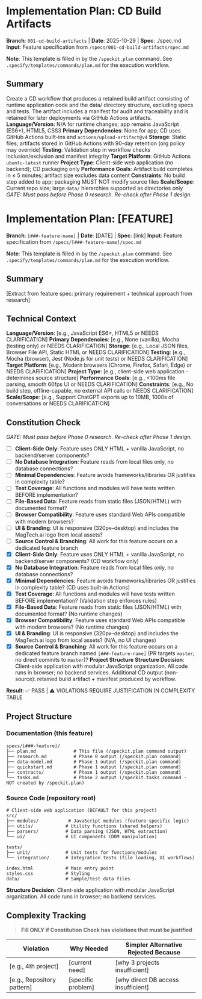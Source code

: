 # Implementation Plan: CD Build Artifacts

**Branch**: `001-cd-build-artifacts` | **Date**: 2025-10-29 | **Spec**: ./spec.md
**Input**: Feature specification from `/specs/001-cd-build-artifacts/spec.md`

**Note**: This template is filled in by the `/speckit.plan` command. See `.specify/templates/commands/plan.md` for the execution workflow.
## Summary

Create a CD workflow that produces a retained build artifact consisting of runtime application code
and the data/ directory structure, excluding specs and tests. The artifact includes a manifest for
audit and traceability and is retained for later deployments via GitHub Actions artifacts.
**Language/Version**: N/A for runtime changes; app remains JavaScript (ES6+), HTML5, CSS3
**Primary Dependencies**: None for app; CD uses GitHub Actions built-ins and `actions/upload-artifact@v4`
**Storage**: Static files; artifacts stored in GitHub Actions with 90-day retention (org policy may override)
**Testing**: Validation step in workflow checks inclusion/exclusion and manifest integrity
**Target Platform**: GitHub Actions `ubuntu-latest` runner
**Project Type**: Client-side web application (no backend); CD packaging only
**Performance Goals**: Artifact build completes in ≤ 5 minutes; artifact size excludes data content
**Constraints**: No build step added to app; packaging MUST NOT modify source files
**Scale/Scope**: Current repo size; large `data/` hierarchies supported as directories only
*GATE: Must pass before Phase 0 research. Re-check after Phase 1 design.*
# Implementation Plan: [FEATURE]

**Branch**: `[###-feature-name]` | **Date**: [DATE] | **Spec**: [link]
**Input**: Feature specification from `/specs/[###-feature-name]/spec.md`

**Note**: This template is filled in by the `/speckit.plan` command. See `.specify/templates/commands/plan.md` for the execution workflow.

## Summary

[Extract from feature spec: primary requirement + technical approach from research]

## Technical Context

<!--
  ACTION REQUIRED: Replace the content in this section with the technical details
  for the project. The structure here is presented in advisory capacity to guide
  the iteration process.
-->

**Language/Version**: [e.g., JavaScript ES6+, HTML5 or NEEDS CLARIFICATION]
**Primary Dependencies**: [e.g., None (vanilla), Mocha (testing only) or NEEDS CLARIFICATION]
**Storage**: [e.g., Local JSON files, Browser File API, Static HTML or NEEDS CLARIFICATION]
**Testing**: [e.g., Mocha (browser), Jest (Node.js for unit tests) or NEEDS CLARIFICATION]
**Target Platform**: [e.g., Modern browsers (Chrome, Firefox, Safari, Edge) or NEEDS CLARIFICATION]
**Project Type**: [e.g., client-side web application - determines source structure]
**Performance Goals**: [e.g., <100ms file parsing, smooth 60fps UI or NEEDS CLARIFICATION]
**Constraints**: [e.g., No build step, offline-capable, no external API calls or NEEDS CLARIFICATION]
**Scale/Scope**: [e.g., Support ChatGPT exports up to 10MB, 1000s of conversations or NEEDS CLARIFICATION]

## Constitution Check

*GATE: Must pass before Phase 0 research. Re-check after Phase 1 design.*

- [ ] **Client-Side Only**: Feature uses ONLY HTML + vanilla JavaScript, no backend/server components?
- [ ] **No Database Integration**: Feature reads from local files only, no database connections?
- [ ] **Minimal Dependencies**: Feature avoids frameworks/libraries OR justifies in complexity table?
- [ ] **Test Coverage**: All functions and modules will have tests written BEFORE implementation?
- [ ] **File-Based Data**: Feature reads from static files (JSON/HTML) with documented format?
- [ ] **Browser Compatibility**: Feature uses standard Web APIs compatible with modern browsers?
- [ ] **UI & Branding**: UI is responsive (320px–desktop) and includes the MagTech.ai logo from local assets?
- [ ] **Source Control & Branching**: All work for this feature occurs on a dedicated feature branch
- [x] **Client-Side Only**: Feature uses ONLY HTML + vanilla JavaScript, no backend/server components? (CD workflow only)
- [x] **No Database Integration**: Feature reads from local files only, no database connections?
- [x] **Minimal Dependencies**: Feature avoids frameworks/libraries OR justifies in complexity table? (CD uses built-in Actions)
- [x] **Test Coverage**: All functions and modules will have tests written BEFORE implementation? (Validation step enforces rules)
- [x] **File-Based Data**: Feature reads from static files (JSON/HTML) with documented format? (No runtime changes)
- [x] **Browser Compatibility**: Feature uses standard Web APIs compatible with modern browsers? (No runtime changes)
- [x] **UI & Branding**: UI is responsive (320px–desktop) and includes the MagTech.ai logo from local assets? (N/A, no UI changes)
- [x] **Source Control & Branching**: All work for this feature occurs on a dedicated feature branch
  named `[###-feature-name]` (PR targets `master`; no direct commits to `master`)?
**Project Structure**
**Structure Decision**: Client-side application with modular JavaScript organization.
All code runs in browser; no backend services.
Additional CD output (non-source): retained build artifact + manifest produced by workflow.

**Result**: ✅ PASS | ⚠️ VIOLATIONS REQUIRE JUSTIFICATION IN COMPLEXITY TABLE

## Project Structure

### Documentation (this feature)

```text
specs/[###-feature]/
├── plan.md              # This file (/speckit.plan command output)
├── research.md          # Phase 0 output (/speckit.plan command)
├── data-model.md        # Phase 1 output (/speckit.plan command)
├── quickstart.md        # Phase 1 output (/speckit.plan command)
├── contracts/           # Phase 1 output (/speckit.plan command)
└── tasks.md             # Phase 2 output (/speckit.tasks command - NOT created by /speckit.plan)
```

### Source Code (repository root)
<!--
  ACTION REQUIRED: Replace the placeholder tree below with the concrete layout
  for this feature. Delete unused options and expand the chosen structure with
  real paths (e.g., apps/admin, packages/something). The delivered plan must
  not include Option labels.
-->

```text
# Client-side web application (DEFAULT for this project)
src/
├── modules/           # JavaScript modules (feature-specific logic)
├── utils/            # Utility functions (shared helpers)
├── parsers/          # Data parsing (JSON, HTML extraction)
└── ui/               # UI components (DOM manipulation)

tests/
├── unit/             # Unit tests for functions/modules
└── integration/      # Integration tests (file loading, UI workflows)

index.html            # Main entry point
styles.css            # Styling
data/                 # Sample/test data files
```

**Structure Decision**: Client-side application with modular JavaScript organization.
All code runs in browser; no backend services.

## Complexity Tracking

> **Fill ONLY if Constitution Check has violations that must be justified**

| Violation | Why Needed | Simpler Alternative Rejected Because |
|-----------|------------|-------------------------------------|
| [e.g., 4th project] | [current need] | [why 3 projects insufficient] |
| [e.g., Repository pattern] | [specific problem] | [why direct DB access insufficient] |
